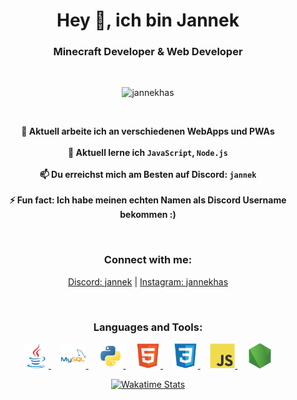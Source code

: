 <h1 align="center">Hey 👋, ich bin Jannek</h1>
<h3 align="center">Minecraft Developer & Web Developer</h3>
<br>
<p align="center"> 
  <img src="https://komarev.com/ghpvc/?username=jannekhas&label=Profile%20views&color=0e75b6&style=flat" alt="jannekhas" />
</p>
<br>
<p align="center">
  <strong>🔭 Aktuell arbeite ich an verschiedenen WebApps und PWAs</strong><br><br>
  <strong>🌱 Aktuell lerne ich <code>JavaScript</code>, <code>Node.js</code></strong><br><br>
  <strong>📫 Du erreichst mich am Besten auf Discord: <code>jannek</code></strong><br><br>
  <strong>⚡ Fun fact: Ich habe meinen echten Namen als Discord Username bekommen :)</strong>
</p>
<br>
<h3 align="center">Connect with me:</h3>
<p align="center">
  <a href="https://discord.com/channels/@me" target="_blank" rel="noreferrer">Discord: jannek</a> | 
  <a href="https://www.instagram.com/jannekhas" target="_blank" rel="noreferrer">Instagram: jannekhas</a>
</p>
<br>
<h3 align="center">Languages and Tools:</h3>
<p align="center">
  <a href="https://www.java.com" target="_blank" rel="noreferrer">
    <img src="https://raw.githubusercontent.com/devicons/devicon/master/icons/java/java-original.svg" alt="java" width="40" height="40"/>
  </a>
  <span>&nbsp;&nbsp;&nbsp;</span>
  <a href="https://www.mysql.com/" target="_blank" rel="noreferrer">
    <img src="https://raw.githubusercontent.com/devicons/devicon/master/icons/mysql/mysql-original-wordmark.svg" alt="mysql" width="40" height="40"/>
  </a>
  <span>&nbsp;&nbsp;&nbsp;</span>
  <a href="https://www.python.org" target="_blank" rel="noreferrer">
    <img src="https://raw.githubusercontent.com/devicons/devicon/master/icons/python/python-original.svg" alt="python" width="40" height="40"/>
  </a>
  <span>&nbsp;&nbsp;&nbsp;</span>
  <a href="https://developer.mozilla.org/en-US/docs/Web/HTML" target="_blank" rel="noreferrer">
    <img src="https://raw.githubusercontent.com/devicons/devicon/master/icons/html5/html5-original.svg" alt="html" width="40" height="40"/>
  </a>
  <span>&nbsp;&nbsp;&nbsp;</span>
  <a href="https://developer.mozilla.org/en-US/docs/Web/CSS" target="_blank" rel="noreferrer">
    <img src="https://raw.githubusercontent.com/devicons/devicon/master/icons/css3/css3-original.svg" alt="css" width="40" height="40"/>
  </a>
  <span>&nbsp;&nbsp;&nbsp;</span>
  <a href="https://www.javascript.com" target="_blank" rel="noreferrer">
    <img src="https://raw.githubusercontent.com/devicons/devicon/master/icons/javascript/javascript-original.svg" alt="javascript" width="40" height="40"/>
  </a>
  <span>&nbsp;&nbsp;&nbsp;</span>
  <a href="https://nodejs.org" target="_blank" rel="noreferrer">
    <img src="https://raw.githubusercontent.com/devicons/devicon/master/icons/nodejs/nodejs-original.svg" alt="nodejs" width="40" height="40"/>
  </a>
</p>
<p align="center">
  <a href="https://github.com/anuraghazra/github-readme-stats">
    <img alt="Wakatime Stats" src="https://github-readme-stats.vercel.app/api/wakatime?username=Jannnnek&layout=compact&theme=tokyonight" />
  </a>
</p>
